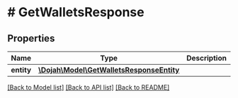 # # GetWalletsResponse

## Properties

Name | Type | Description | Notes
------------ | ------------- | ------------- | -------------
**entity** | [**\Dojah\Model\GetWalletsResponseEntity**](GetWalletsResponseEntity.md) |  | [optional]

[[Back to Model list]](../../README.md#models) [[Back to API list]](../../README.md#endpoints) [[Back to README]](../../README.md)
